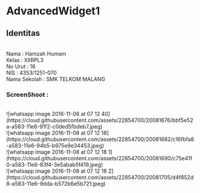 <h1>AdvancedWidget1</h1>

<h2>Identitas</h2>

<br>
Nama : Hamzah Humam
<br>
Kelas : XIIRPL3 
<br>
No Urut : 16
<br>
NIS : 4353/1251-070 
<br>
Nama Sekolah : SMK TELKOM MALANG 
<br>
<h3>ScreenShoot : </h3>

<br>
![whatsapp image 2016-11-08 at 07 12 40](https://cloud.githubusercontent.com/assets/22854700/20081676/bbf5e52a-a583-11e6-91f2-c0ded5fbdeb7.jpeg)
<br>
![whatsapp image 2016-11-08 at 07 12 18](https://cloud.githubusercontent.com/assets/22854700/20081682/c16fbfa8-a583-11e6-94b5-b975e9e34453.jpeg)
<br>
![whatsapp image 2016-11-08 at 07 12 18 1](https://cloud.githubusercontent.com/assets/22854700/20081690/c75e41f0-a583-11e6-83f4-3e5abab5f419.jpeg)
<br>
![whatsapp image 2016-11-08 at 07 12 18 2](https://cloud.githubusercontent.com/assets/22854700/20081705/d4f852d8-a583-11e6-9dda-b572b6e5b721.jpeg)
